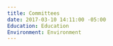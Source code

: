 ```yaml
---
title: Committees
date: 2017-03-10 14:11:00 -05:00
Education: Education
Environment: Environment
---
```


